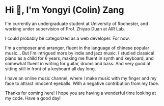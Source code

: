 <h1 align="left">Hi 👋, I'm Yongyi (Colin) Zang</h1>

I'm currently an undergraduate student at University of Rochester, and working under supervision of Prof. Zhiyao Duan at AIR Lab.

I could probably be categorized as a web developer. For now.

I'm a composer and arranger, fluent in the language of chinese popular music... But I'm intrigued more by indie and jazz music. I studied classical piano as a child for 6 years, making me fluent in synth and keyboard, and somewhat fluent in writing for guitar, drums and bass. And very good at sitting still in front of a keyboard all day long.

I have an online music channel, where I make music with my finger and my face to attract innocent eyeballs. With a negative contribution from my face.

Thanks for coming here! I hope you are having a wonderful time looking at my code. Have a good day!
